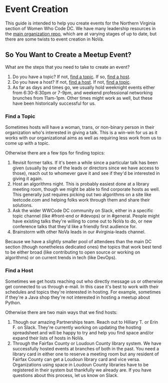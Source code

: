# Event Creation

This guide is intended to help you create events for the Northern Virginia section of Women Who Code DC. We have many leadership resources in the [main organization repo](https://github.com/womenwhocodedc/organization/tree/master/leadership-resources), which are at varying stages of up to date, but there are some twists to event creation in NoVa.

## So You Want to Create a Meetup Event?

What are the steps that you need to take to create an event?

1. Do you have a topic? If not, [find a topic](#find-a-topic). If so, [find a host](#find-a-host).
2. Do you have a host? If not, [find a host](#find-a-host). If not, [find a topic](#find-a-topic).
3. As far as days and times go, we usually hold weeknight events either from 6:30-8:30pm or 7-9pm, and weekend professional networking brunches from 11am-1pm. Other times might work as well, but these have been historically successful for us.

### Find a Topic

Sometimes hosts will have a woman, trans, or non-binary person in their organization who's interested in giving a talk. This is a win-win for us as it works with our organizational aims as well as requiring less work from us to come up with a topic.

Otherwise there are a few tips for finding topics:

1. Revisit former talks. If it's been a while since a particular talk has been given (usually by one of the leads or directors since we have access to those), reach out to whomever gave it and see if they'd be interested in giving it again.
2. Host an algorithms night. This is probably easiest done at a library meeting room, though we might be able to find corporate hosts as well. This generally just requires picking out two algorithms on a site like leetcode.com and helping folks work through them and share their solutions.
3. Ask the wider WWCode DC community on Slack, either in a specific topic channel (like #front-end or #devops) or in #general. People might have existing talks they're willing to come out to NoVa to do, or new conference talks that they'd like a friendly first audience for. 
4. Brainstorm with other NoVa leads in our #virginia-leads channel.

Because we have a slightly smaller pool of attendees than the main DC section (though nonetheless dedicated ones) the topics that work best tend to be either broad (like contributing to open source or working on algorithms) or on current trends in tech (like DevOps).

### Find a Host

Sometimes we get hosts reaching out who directly message us or otherwise get connected to us through e-mail. In this case it's best to work with their schedules and topics they're interested in hosting. For example, sometimes if they're a Java shop they're not interested in hosting a meetup about Python.

Otherwise there are two main ways that we find hosts:

1. Though our amazing Partnerships team. Reach out to Hilliary T. or Erin F. on Slack. They're currently working on updating the hosting spreadsheet and will be happy to try and help you find space and/or expand their lists of hosts in NoVa.
2. Through the Fairfax County or Loudoun County library system. We have successfully hosted events at branches of both in the past. You need a library card in either one to reserve a meeting room but any resident of Fairfax County can get a Loudoun library card and vice versa. Organizations using space in Loudoun County libraries have to be registered in their system but thankfully we already are. If you have questions about this process, let us know on Slack.

